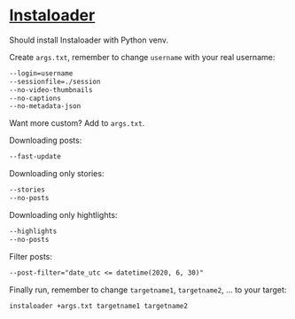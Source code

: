 # [Instaloader](https://instaloader.github.io/)

Should install Instaloader with Python venv.

Create `args.txt`, remember to change `username` with your real username:

```txt
--login=username
--sessionfile=./session
--no-video-thumbnails
--no-captions
--no-metadata-json
```

Want more custom? Add to `args.txt`.

Downloading posts:

```txt
--fast-update
```

Downloading only stories:

```txt
--stories
--no-posts
```

Downloading only hightlights:

```txt
--highlights
--no-posts
```

Filter posts:

```txt
--post-filter="date_utc <= datetime(2020, 6, 30)"
```

Finally run, remember to change `targetname1`, `targetname2`, ... to your target:

```sh
instaloader +args.txt targetname1 targetname2
```
